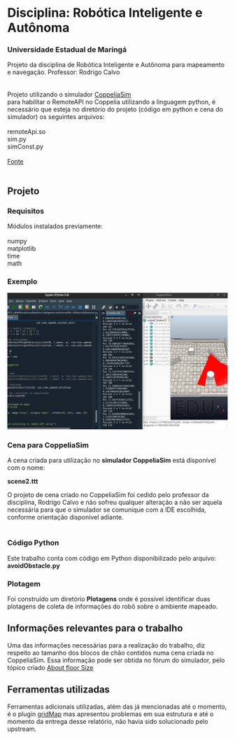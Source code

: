 # Disciplina: Robótica Inteligente e Autônoma 
### Universidade Estadual de Maringá
Projeto da disciplina de Robótica Inteligente e Autônoma para mapeamento e navegação.
Professor: Rodrigo Calvo
<br><br><br>
Projeto utilizando o simulador [CoppeliaSim](https://www.coppeliarobotics.com/)
<br>
para habilitar o RemoteAPI no Coppelia utilizando a linguagem python, é necessário que esteja no diretório do projeto (código em python e cena do simulador) os seguintes arquivos:
<br><br>
remoteApi.so <br>
sim.py	<br>
simConst.py <br>
<br>
[Fonte](https://www.coppeliarobotics.com/helpFiles/en/remoteApiClientSide.htm)
<br><br>

## Projeto

### Requisitos

Módulos instalados previamente:<br><br>
numpy<br>
matplotlib<br>
time<br>
math<br>

### Exemplo

![alt text](https://github.com/leonardossrocha/RIA_UEM/blob/master/examples/model1.png?raw=true)

### Cena para CoppeliaSim

A cena criada para utilização no **simulador CoppeliaSim** está disponível com o nome:

**scene2.ttt**

O projeto de cena criado no CoppeliaSim foi cedido pelo professor da disciplina, Rodrigo Calvo e não sofreu qualquer alteração a não ser aquela necessária para que o simulador se comunique com a IDE escolhida, conforme orientação disponível adiante.
<br><br>

### Código Python

Este trabalho conta com código em Python disponibilizado pelo arquivo:
<br>
**avoidObstacle.py**

### Plotagem

Foi construído um diretório **Plotagens** onde é possível identificar duas plotagens de coleta de informações do robô sobre o ambiente mapeado.


## Informações relevantes para o trabalho

Uma das informações necessárias para a realização do trabalho, diz respeito ao tamanho dos blocos de chão contidos numa cena criada no CoppeliaSim. Essa informação pode ser obtida no fórum do simulador, pelo tópico criado [About floor Size](https://forum.coppeliarobotics.com/viewtopic.php?f=9&t=9505)

## Ferramentas utilizadas

Ferramentas adicionais utilizadas, além das já mencionadas até o momento, é o plugin [gridMap](https://github.com/roboticafacil/coppeliasim_gridmap) mas apresentou problemas em sua estrutura e até o momento da entrega desse relatório, não havia sido solucionado pelo upstream. 

